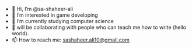 - 👋 Hi, I’m @sa-shaheer-ali
- 👀 I’m interested in game developing
- 🌱 I’m currently studying computer science
- 💞️ will be collaborating with people who can teach me how to write (hello world).
- 📫 How to reach me: sashaheer.ali10@gmail.com

<!---
sa-shaheer-ali/sa-shaheer-ali is a ✨ special ✨ repository because its `README.md` (this file) appears on your GitHub profile.
You can click the Preview link to take a look at your changes.
--->
